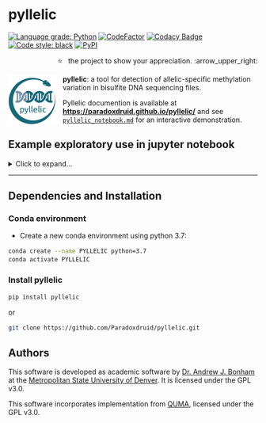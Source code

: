 # pyllelic

[![Language grade: Python](https://img.shields.io/lgtm/grade/python/g/Paradoxdruid/pyllelic.svg?logo=lgtm&logoWidth=18)](https://lgtm.com/projects/g/Paradoxdruid/pyllelic/context:python)  [![CodeFactor](https://www.codefactor.io/repository/github/paradoxdruid/pyllelic/badge)](https://www.codefactor.io/repository/github/paradoxdruid/pyllelic)  [![Codacy Badge](https://app.codacy.com/project/badge/Coverage/c8c86fe25a644cb69b8b6e789ca1c18f)](https://www.codacy.com/gh/Paradoxdruid/pyllelic/dashboard)  [![Code style: black](https://img.shields.io/badge/code%20style-black-000000.svg)](https://github.com/ambv/black) [![PyPI](https://img.shields.io/pypi/v/pyllelic?color=success)](https://pypi.org/project/pyllelic/)

<p align="right">
  ⭐ &nbsp;&nbsp;the project to show your appreciation. :arrow_upper_right:
</p>

<img src="./assets/pyllelic_logo.png" width="100" height="100" style="float: left; margin-right: 10px;">

**pyllelic**: a tool for detection of allelic-specific methylation variation in bisulfite DNA sequencing files.

Pyllelic documention is available at **https://paradoxdruid.github.io/pyllelic/** and see [`pyllelic_notebook.md`](https://github.com/Paradoxdruid/pyllelic/blob/master/pyllelic_notebook.md) for an interactive demonstration.

## Example exploratory use in jupyter notebook
<details>
<summary>Click to expand...</summary>

```python
    import pyllelic

    pyllelic.set_up_env_variables(  # Specify file and directory locations
        base_path="/Users/abonham/documents/test_allelic/",
        prom_file="TERT-promoter-genomic-sequence.txt",
        prom_start="1293000",
        prom_end="1296000",
        chrom="5",
    )

    pyllelic.setup_directories()  # Read env variables to set up directories to use

    files_set = pyllelic.make_list_of_bam_files()  # finds bam files

    positions = pyllelic.index_and_fetch(files_set)  # index bam and creates bam_output folders/files

    pyllelic.genome_parsing()  # writes out genome strings in bam_output folders

    cell_types = pyllelic.extract_cell_types(files_set)  # pulls out the cell types available for analysis

    df_list = pyllelic.run_quma_and_compile_list_of_df(cell_types, filename)  # run quma, get dfs

    means_df = pyllelic.process_means(df_list, positions, files_set)  # process means data from dataframes

    modes_df = pyllelic.process_modes(df_list, positions, cell_types)  # process modes data from dataframes
    
    diff_df = pyllelic.find_diffs(means_df, modes_df)  # find difference between mean and mode

    pyllelic.write_means_modes_diffs(means_df, modes_df, diffs_df, filename)  # write output data to excel files

    final_data = pyllelic.pd.read_excel(pyllelic.config.base_directory.joinpath(filename), dtype=str, index_col=0, engine="openpyxl")  # load saved data

    individual_data = pyllelic.return_individual_data(df_list, positions, files_set)  # load individual data sets

    pyllelic.histogram(individual_data, "CELL_LINE", "POSITION")  # visualize data for a point

    final_data.loc["CELL_LINE"]  # see summary data for a cell line
```
</details>

----------------------------------

## Dependencies and Installation
### Conda environment
* Create a new conda environment using python 3.7:
```bash
conda create --name PYLLELIC python=3.7
conda activate PYLLELIC
```

### Install pyllelic
```bash
pip install pyllelic
```
or
```bash
git clone https://github.com/Paradoxdruid/pyllelic.git
```

## Authors
This software is developed as academic software by [Dr. Andrew J. Bonham](https://github.com/Paradoxdruid) at the [Metropolitan State University of Denver](https://www.msudenver.edu). It is licensed under the GPL v3.0.

This software incorporates implementation from [QUMA](http://quma.cdb.riken.jp), licensed under the GPL v3.0.